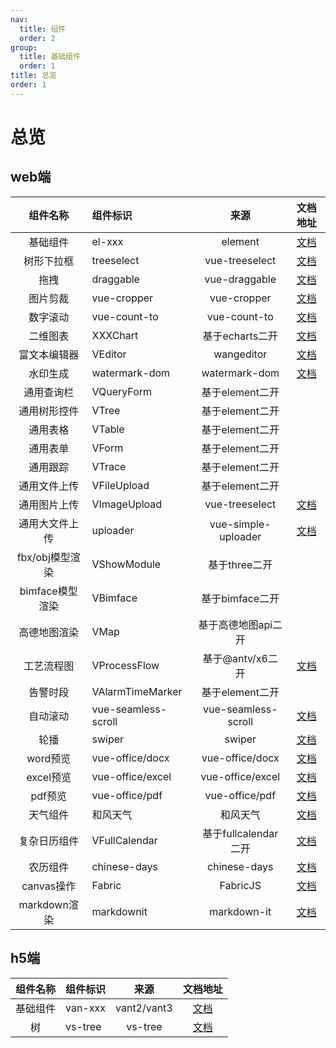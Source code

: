 ```yaml
---
nav:
  title: 组件
  order: 2
group:
  title: 基础组件
  order: 1
title: 总览
order: 1
---
```


# 总览

## web端

|    组件名称     | 组件标识                                          |  来源   | 文档地址 | 
| :------------: | :-------------------------------------------- | :-----: | :------: | 
|    基础组件     | el-xxx |  element  |   [文档](https://element.eleme.cn/#/zh-CN/component/installation)   |
|    树形下拉框     | treeselect |  vue-treeselect  |   [文档](https://www.javasoho.com/vuetreeselect/index_cn.html)   | 
|    拖拽     | draggable |  vue-draggable  |   [文档](https://www.itxst.com/vue-draggable/tutorial.html)   | 
|    图片剪裁     | vue-cropper |  vue-cropper  |   [文档](http://github.xyxiao.cn/vue-cropper/)   | 
|    数字滚动     | vue-count-to | vue-count-to  |   [文档](https://github.com/PanJiaChen/vue-countTo)   | 
|    二维图表     | XXXChart |  基于echarts二开  |   [文档](https://echarts.apache.org/examples/zh/index.html)   | 
|    富文本编辑器     | VEditor |  wangeditor  |   [文档](https://www.wangeditor.com/v5/for-frame.html)   | 
|    水印生成     | watermark-dom |  watermark-dom  |   [文档](https://github.com/saucxs/watermark-dom)   | 
|    通用查询栏     | VQueryForm |  基于element二开  |      | 
|    通用树形控件     | VTree |  基于element二开  |      | 
|    通用表格     | VTable |  基于element二开  |     | 
|    通用表单     | VForm |  基于element二开  |      | 
|    通用跟踪     | VTrace |  基于element二开  |      | 
|    通用文件上传     | VFileUpload |  基于element二开  |      | 
|    通用图片上传     | VImageUpload |  vue-treeselect  |   [文档](https://www.javasoho.com/vuetreeselect/index_cn.html)   | 
|    通用大文件上传     | uploader |  vue-simple-uploader  |   [文档](https://github.com/simple-uploader/vue-uploader)   | 
|    fbx/obj模型渲染     | VShowModule |  基于three二开  |      | 
|    bimface模型渲染     | VBimface |  基于bimface二开  |      | 
|    高德地图渲染     | VMap |  基于高德地图api二开  |      | 
|    工艺流程图     | VProcessFlow |  基于@antv/x6二开  |   [文档](https://x6.antv.vision/zh/docs/tutorial/getting-started)   | 
|    告警时段     | VAlarmTimeMarker |  基于element二开  |      | 
|    自动滚动     | vue-seamless-scroll |  vue-seamless-scroll  |   [文档](https://chenxuan0000.github.io/vue-seamless-scroll/zh/)   | 
|    轮播     | swiper |  swiper  |    [文档](https://www.swiper.com.cn/index.html)  | 
|    word预览     | vue-office/docx |  vue-office/docx  |   [文档](https://github.com/501351981/vue-office)    | 
|    excel预览     | vue-office/excel |  vue-office/excel  |  [文档](https://github.com/501351981/vue-office)     | 
|    pdf预览     | vue-office/pdf |  vue-office/pdf  |   [文档](https://github.com/501351981/vue-office)    | 
|    天气组件     | 和风天气 |  和风天气  |   [文档](https://dev.qweather.com/docs/start)    | 
|    复杂日历组件     | VFullCalendar | 基于fullcalendar二开  |   [文档](https://fullcalendar.io/)    | 
|    农历组件     | chinese-days |  chinese-days  |   [文档](https://github.com/vsme/chinese-days/tree/main)    | 
|    canvas操作   | Fabric |  FabricJS  |   [文档](https://fabricjs.cc/docs/)    |
|    markdown渲染   | markdownit |  markdown-it  |   [文档](https://github.com/markdown-it/markdown-it/)    |  


## h5端

|    组件名称     | 组件标识                                          |  来源   | 文档地址 | 
| :------------: | :-------------------------------------------- | :-----: | :------: | 
|    基础组件     | van-xxx | vant2/vant3  |   [文档](https://vant-ui.github.io/vant/v2/)    | 
|    树     | vs-tree |  vs-tree  |   [文档](https://github.com/yangjingyu/vs-tree)    | 